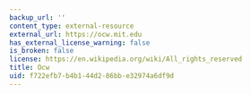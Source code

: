 ```yaml
---
backup_url: ''
content_type: external-resource
external_url: https://ocw.mit.edu
has_external_license_warning: false
is_broken: false
license: https://en.wikipedia.org/wiki/All_rights_reserved
title: Ocw
uid: f722efb7-b4b1-44d2-86bb-e32974a6df9d
---
```

